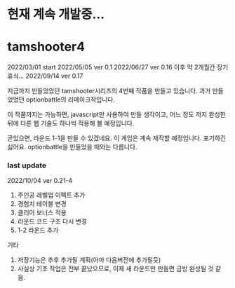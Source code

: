 # 현재 계속 개발중...

# tamshooter4
2022/03/01 start
2022/05/05 ver 0.1
2022/06/27 ver 0.16 이후 약 2개월간 장기 휴식...
2022/09/14 ver 0.17

지금까지 만들었었던 tamshooter시리즈의 4번째 작품을 만들고 있습니다.
과거 만들었었던 optionbattle의 리메이크작입니다.

이 작품까지는 가능하면, javascript만 사용하여 만들 생각이고, 어느 정도 까지 완성한 뒤에 다른 웹 기술도 하나씩 적용해 볼 예정입니다.

곧있으면, 라운드 1-1을 만들 수 있겠네요. 이 게임은 계속 제작할 예정입니다. 포기하긴 싫어요. optionbattle을 만들었을 때와는 다릅니다.

### last update
2022/10/04 ver 0.21-4
1. 주인공 레벨업 이펙트 추가
2. 경험치 테이블 변경
3. 클리어 보너스 적용
4. 라운드 코드 구조 다시 변경
5. 1-2 라운드 추가

기타
1. 저장기능은 추후 추가될 계획(아마 다음버전에 추가될듯)
2. 사실상 기초 작업은 전부 끝났으므로, 이제 새 라운드만 만들면 금방 완성될 것 같음.